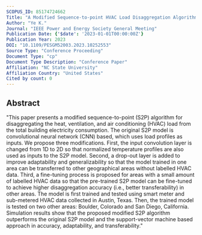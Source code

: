 ```yaml
---
SCOPUS_ID: 85174724662
Title: "A Modified Sequence-to-point HVAC Load Disaggregation Algorithm"
Author: "Ye K."
Journal: "IEEE Power and Energy Society General Meeting"
Publication Date: {'$date': '2023-01-01T00:00:00Z'}
Publication Year: 2023
DOI: "10.1109/PESGM52003.2023.10252553"
Source Type: "Conference Proceeding"
Document Type: "cp"
Document Type Description: "Conference Paper"
Affiliation: "NC State University"
Affiliation Country: "United States"
Cited by count: 0
---
```


## Abstract
"This paper presents a modified sequence-to-point (S2P) algorithm for disaggregating the heat, ventilation, and air conditioning (HVAC) load from the total building electricity consumption. The original S2P model is convolutional neural network (CNN) based, which uses load profiles as inputs. We propose three modifications. First, the input convolution layer is changed from 1D to 2D so that normalized temperature profiles are also used as inputs to the S2P model. Second, a drop-out layer is added to improve adaptability and generalizability so that the model trained in one area can be transferred to other geographical areas without labelled HVAC data. Third, a fine-tuning process is proposed for areas with a small amount of labelled HVAC data so that the pre-trained S2P model can be fine-tuned to achieve higher disaggregation accuracy (i.e., better transferability) in other areas. The model is first trained and tested using smart meter and sub-metered HVAC data collected in Austin, Texas. Then, the trained model is tested on two other areas: Boulder, Colorado and San Diego, California. Simulation results show that the proposed modified S2P algorithm outperforms the original S2P model and the support-vector machine based approach in accuracy, adaptability, and transferability."
